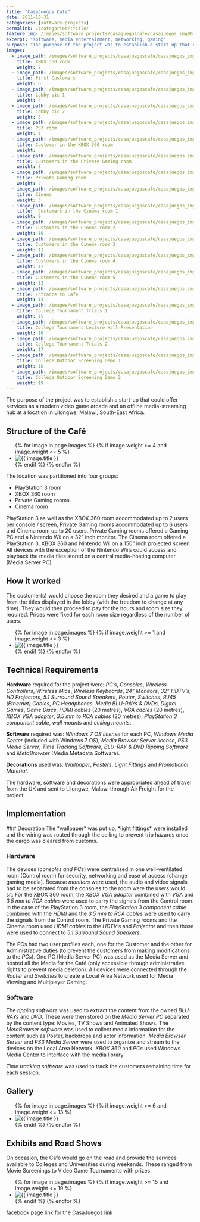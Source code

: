 ```yaml
---
title: "CasaJuegos Cafe"
date: 2011-10-31
categories: [software-projects]
permalink: /:categories/:title/
feature_img: /images/software_projects/casajuegoscafe/casajuegos_img00.jpg
excerpt: "software, media entertainment, networking, gaming"
purpose: "The purpose of the project was to establish a start-up that could offer services as a modern video game arcade and an offline media-streaming hub at a location in Lilongwe, Malawi, South-East Africa."
images:
  - image_path: /images/software_projects/casajuegoscafe/casajuegos_img00.jpg
    title: XBOX 360 room
    weight: 7   
  - image_path: /images/software_projects/casajuegoscafe/casajuegos_img01.jpg
    title: First Customers
    weight: 6    
  - image_path: /images/software_projects/casajuegoscafe/casajuegos_img02.jpg
    title: Lobby pic 1
    weight: 4   
  - image_path: /images/software_projects/casajuegoscafe/casajuegos_img03.jpg
    title: Lobby pic 2
    weight: 5
  - image_path: /images/software_projects/casajuegoscafe/casajuegos_img04.jpg
    title: PS3 room
    weight: 1    
  - image_path: /images/software_projects/casajuegoscafe/casajuegos_img05.jpg
    title: Customer in the XBOX 360 room
    weight:    
  - image_path: /images/software_projects/casajuegoscafe/casajuegos_img06.jpg
    title: Customers in the Private Gaming room
    weight: 8   
  - image_path: /images/software_projects/casajuegoscafe/casajuegos_img07.jpg
    title: Private Gaming room
    weight: 2
  - image_path: /images/software_projects/casajuegoscafe/casajuegos_img08.jpg
    title: Cinema
    weight: 3    
  - image_path: /images/software_projects/casajuegoscafe/casajuegos_img09.jpg
    title:  Customers in the Cinema room 1
    weight: 9    
  - image_path: /images/software_projects/casajuegoscafe/casajuegos_img10.jpg
    title: Customers in the Cinema room 2
    weight: 10   
  - image_path: /images/software_projects/casajuegoscafe/casajuegos_img11.jpg
    title: Customers in the Cinema room 3
    weight: 11
  - image_path: /images/software_projects/casajuegoscafe/casajuegos_img12.jpg
    title: Customers in the Cinema room 4
    weight: 12   
  - image_path: /images/software_projects/casajuegoscafe/casajuegos_img13.jpg
    title: Customers in the Cinema room 5
    weight: 13   
  - image_path: /images/software_projects/casajuegoscafe/casajuegos_img14.jpg
    title: Entrance to Cafe
    weight: 14   
  - image_path: /images/software_projects/casajuegoscafe/casajuegos_img15.jpg
    title: College Tournament Trials 1
    weight: 15
  - image_path: /images/software_projects/casajuegoscafe/casajuegos_img16.jpg
    title: College Tournament Lecture Hall Presentation
    weight: 16
  - image_path: /images/software_projects/casajuegoscafe/casajuegos_img17.jpg
    title: College Tournament Trials 2
    weight: 17
  - image_path: /images/software_projects/casajuegoscafe/casajuegos_img18.jpg
    title: College Outdoor Screening Demo 1
    weight: 18
  - image_path: /images/software_projects/casajuegoscafe/casajuegos_img19.jpg
    title: College Outdoor Screening Demo 2
    weight: 19    
---
```

The purpose of the project was to establish a start-up that could offer services as a modern video game arcade and an offline media-streaming hub at a location in Lilongwe, Malawi, South-East Africa.

<h2 class="text-underline">Structure of the Café</h2>

<ul class="photo-gallery-2col">
  {% for image in page.images %}
    {% if image.weight >= 4 and image.weight <= 5 %}  
      <li>
        <img src="{{ image.image_path }}" alt="{{ image.title }}">
      </li>
    {% endif %}  
  {% endfor %}  
</ul>

The location was partitioned into four groups:
*	PlayStation 3 room
*	XBOX 360 room
*	Private Gaming rooms  
*	Cinema room

PlayStation 3 as well as the XBOX 360 room accommodated up to 2 users per console / screen, Private Gaming rooms accommodated up to 6 users and Cinema room up to 20 users. Private Gaming rooms offered a Gaming PC and a Nintendo Wii on a 32” inch monitor.  The Cinema room offered a PlayStation 3, XBOX 360 and Nintendo Wii on a 150” inch projected screen. All devices with the exception of the Nintendo Wii’s could access and playback the media files stored on a central media-hosting computer (Media Server PC).

<h2 class="text-underline">How it worked</h2>

The customer(s) would choose the room they desired and a game to play from the titles displayed in the lobby (with the freedom to change at any time). They would then proceed to pay for the hours and room size they required. Prices were fixed for each room size regardless of the number of users.

<ul class="photo-gallery-3col">
  {% for image in page.images %}
    {% if image.weight >= 1 and image.weight <= 3 %}  
      <li>
        <img src="{{ image.image_path }}" alt="{{ image.title }}">
      </li>
    {% endif %}  
  {% endfor %}  
</ul>

<h2 class="text-underline">Technical Requirements</h2>

**Hardware** required for the project were: *PC’s*, *Consoles*, *Wireless Controllers*, *Wireless Mice*, *Wireless Keyboards*, *24” Monitors*, *32” HDTV’s*, *HD Projectors*, *5.1 Surround Sound Speakers*, *Router*, *Switches*, *RJ45 (Ethernet) Cables*, *PC Headphones*, *Media BLU-RAYs & DVDs*, *Digital Games*, *Game Discs*, *HDMI cables* (20 metres), *VGA cables* (20 metres), *XBOX VGA adapter*, *3.5 mm to RCA cables* (20 metres), *PlayStation 3 component cable*, *wall mounts* and *ceiling mounts*.

**Software** required was: *Windows 7 OS license* for each PC, *Windows Media Center* (included with Windows 7 OS), *Media Browser Server license*, *PS3 Media Server*, *Time Tracking Software*, *BLU-RAY & DVD Ripping Software* and *MetaBrowser* (Media Metadata Software).

**Decorations** used was: *Wallpaper*, *Posters*, *Light Fittings* and *Promotional Material*.

The hardware, software and decorations were appropriated ahead of travel from the UK and sent to Lilongwe, Malawi through Air Freight for the project.

<h2 class="text-underline">Implementation</h2>
### Decoration
The *wallpaper* was put up, *light fittings* were installed and the wiring was routed through the ceiling to prevent trip hazards once the cargo was cleared from customs.

### Hardware
The devices (*consoles and PCs*) were centralised in one well-ventilated room (Control room) for security, networking and ease of access (change gaming media). Because *monitors* were used, the audio and video signals had to be separated from the consoles to the room were the users would sit. For the XBOX 360 room, the *XBOX VGA adapter* combined with *VGA* and *3.5 mm to RCA cables* were used to carry the signals from the Control room. In the case of the PlayStation 3 room, the *PlayStation 3 component cable* combined with the *HDMI* and the *3.5 mm to RCA cables* were used to carry the signals from the Control room. The Private Gaming rooms and the Cinema room used *HDMI cables* to the *HDTV’s* and *Projector* and then those were used to connect to *5.1 Surround Sound Speakers*.

The PCs had two user profiles each, one for the Customer and the other for Administrative duties (to prevent the customers from making modifications to the *PCs*). One PC (Media Server PC) was used as the Media Server and hosted all the Media for the Café (only accessible through administrative rights to prevent media deletion). All devices were connected through the *Router* and *Switches* to create a Local Area Network used for Media Viewing and Multiplayer Gaming.

### Software
The *ripping software* was used to extract the content from the owned *BLU-RAYs* and *DVD*. These were then stored on the *Media Server PC* separated by the content type: Movies, TV Shows and Animated Shows. The *MetaBrowser software* was used to collect media information for the content such as Poster, backdrops and actor information. *Media Browser Server* and *PS3 Media Server* were used to organize and stream to the devices on the Local Area Network. *XBOX 360* and *PCs* used Windows Media Center to interface with the media library.

*Time tracking software* was used to track the customers remaining time for each session.

<h2 class="text-underline">Gallery</h2>

<ul class="photo-gallery-2col">
  {% for image in page.images %}
    {% if image.weight >= 6 and image.weight <= 13 %}  
      <li>
        <img src="{{ image.image_path }}" alt="{{ image.title }}">
      </li>
    {% endif %}  
  {% endfor %}  
</ul>

<h2 class="text-underline">Exhibits and Road Shows</h2>

On occasion, the Café would go on the road and provide the services available to Colleges and Universities during weekends. These ranged from Movie Screenings to Video Game Tournaments with prizes.

<ul class="photo-gallery-2col">
  {% for image in page.images %}
    {% if image.weight >= 15 and image.weight <= 19 %}  
      <li>
        <img src="{{ image.image_path }}" alt="{{ image.title }}">
      </li>
    {% endif %}  
  {% endfor %}  
</ul>

facebook page link for the CasaJuegos [link](https://www.facebook.com/casajuegos/)
